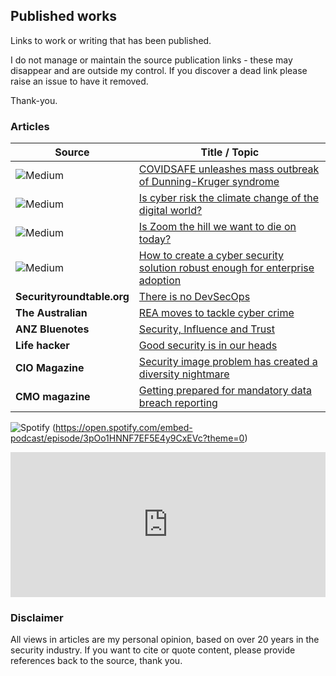 ## Published works
Links to work or writing that has been published.

I do not manage or maintain the source publication links - these may disappear and are outside my control. If you discover a dead link please raise an issue to have it removed. 

Thank-you.

### Articles

| Source                                                       | Title / Topic                                                |
| ------------------------------------------------------------ | ------------------------------------------------------------ |
| ![Medium](https://img.shields.io/badge/Medium-12100E?style=for-the-badge&logo=medium&logoColor=white) | [COVIDSAFE unleashes mass outbreak of Dunning-Kruger syndrome](https://link.medium.com/SZyXuoevVib) |
| ![Medium](https://img.shields.io/badge/Medium-12100E?style=for-the-badge&logo=medium&logoColor=white) | [Is cyber risk the climate change of the digital world?](https://link.medium.com/l0gYOZauVib) |
| ![Medium](https://img.shields.io/badge/Medium-12100E?style=for-the-badge&logo=medium&logoColor=white) | [Is Zoom the hill we want to die on today?](https://link.medium.com/EaXUfEZtVib) |
| ![Medium](https://img.shields.io/badge/Medium-12100E?style=for-the-badge&logo=medium&logoColor=white) | [How to create a cyber security solution robust enough for enterprise adoption](https://medium.com/@cyrise/ffb0944c1a35) |
| **Securityroundtable.org**                                   | [There is no DevSecOps](https://www.securityroundtable.org/there-no-devsecops/) |
| **The Australian**                                           | [REA moves to tackle cyber crime](http://www.theaustralian.com.au/business/technology/rea-moves-to-tackle-cyber-crime/news-story/3989e81777b0f424defeac01b1ead0f0) |
| **ANZ Bluenotes**                                            | [Security, Influence and Trust](https://bluenotes.anz.com/posts/2016/11/bluenotes-debate-security-influence-trust) |
| **Life hacker**                                              | [Good security is in our heads](https://www.lifehacker.com.au/2017/07/good-security-is-in-our-heads/) |
| **CIO Magazine**                                             | [Security image problem has created a diversity nightmare](https://www.cio.com.au/article/626305/cyber-security-image-problem-has-created-diversity-nightmare/) |
| **CMO magazine**                                             | [Getting prepared for mandatory data breach reporting](https://www.cmo.com.au/article/617023/getting-prepared-mandatory-data-breach-reporting/) |




![Spotify](https://img.shields.io/badge/Spotify-1ED760?&style=for-the-badge&logo=spotify&logoColor=white) (https://open.spotify.com/embed-podcast/episode/3pOo1HNNF7EF5E4y9CxEVc?theme=0)

<iframe src="https://open.spotify.com/embed-podcast/episode/3pOo1HNNF7EF5E4y9CxEVc" width="100%" height="232" frameborder="0" allowtransparency="true" allow="encrypted-media"></iframe>


### Disclaimer

All views in articles are my personal opinion, based on over 20 years in the security industry. If you want to cite or quote content, please provide references back to the source, thank you.


